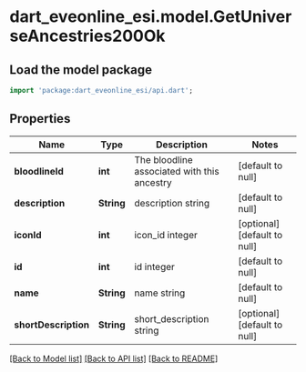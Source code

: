 # dart_eveonline_esi.model.GetUniverseAncestries200Ok

## Load the model package
```dart
import 'package:dart_eveonline_esi/api.dart';
```

## Properties
Name | Type | Description | Notes
------------ | ------------- | ------------- | -------------
**bloodlineId** | **int** | The bloodline associated with this ancestry | [default to null]
**description** | **String** | description string | [default to null]
**iconId** | **int** | icon_id integer | [optional] [default to null]
**id** | **int** | id integer | [default to null]
**name** | **String** | name string | [default to null]
**shortDescription** | **String** | short_description string | [optional] [default to null]

[[Back to Model list]](../README.md#documentation-for-models) [[Back to API list]](../README.md#documentation-for-api-endpoints) [[Back to README]](../README.md)


